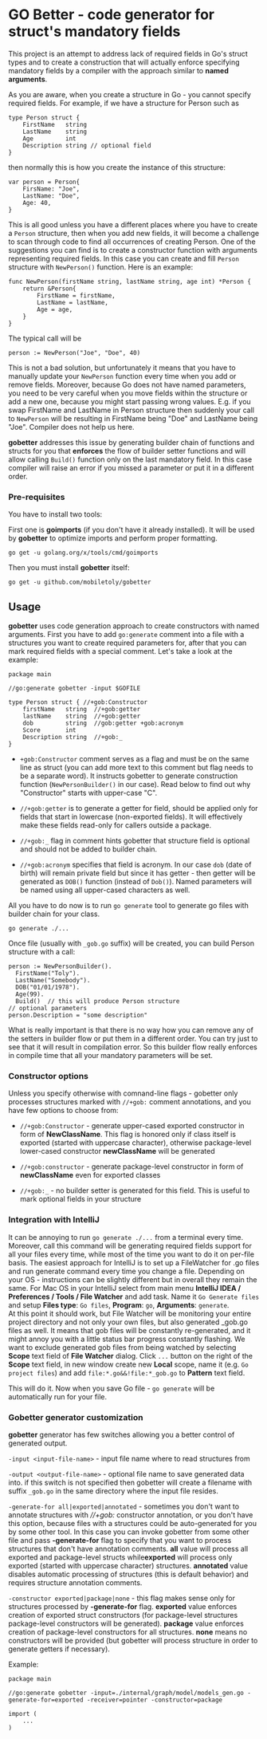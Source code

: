 # GO Better - code generator for struct's mandatory fields

This project is an attempt to address lack of required fields in Go's struct types and to create
a construction that will actually enforce specifying mandatory fields by a compiler with the approach
similar to **named arguments**.

As you are aware, when you create a structure in Go - you cannot specify required fields. For example,
if we have a structure for Person such as

```
type Person struct {
	FirstName   string
	LastName    string
	Age         int
	Description string // optional field
}
```

then normally this is how you create the instance of this structure:

```
var person = Person{
    FirsName: "Joe",
    LastName: "Doe",
    Age: 40,
}
```

This is all good unless you have a different places where you have to create a `Person` structure,
then when you add new fields, it will become a challenge to scan through code to find all occurrences
of creating Person. One of the suggestions you can find is to create a constructor function with
arguments representing required fields. In this case you can create and fill `Person` structure
with `NewPerson()` function. Here is an example:

```
func NewPerson(firstName string, lastName string, age int) *Person {
    return &Person{
        FirstName = firstName,
        LastName = lastName,
        Age = age,
    }
}
```

The typical call will be

```
person := NewPerson("Joe", "Doe", 40)
```

This is not a bad solution, but unfortunately it means that you have to manually update your `NewPerson`
function every time when you add or remove fields. Moreover, because Go does not have named parameters,
you need to be very careful when you move fields within the structure or add a new one, because you might
start passing wrong values.
E.g. if you swap FirstName and LastName in Person structure then suddenly your call to `NewPerson`
will be resulting in FirstName being "Doe" and LastName being "Joe". Compiler does not help us here.

**gobetter** addresses this issue by generating builder chain of functions and structs for you that
**enforces** the flow of builder setter functions and will allow calling `Build()` function only on the
last mandatory field. In this case compiler will raise an error if you missed a parameter or put it
in a different order.

### Pre-requisites

You have to install two tools:

First one is **goimports** (if you don't have it already installed). It will be used by **gobetter** to
optimize imports and perform proper formatting.

```shell
go get -u golang.org/x/tools/cmd/goimports
```

Then you must install **gobetter** itself:

```shell
go get -u github.com/mobiletoly/gobetter
```

## Usage

**gobetter** uses code generation approach to create constructors with named arguments. First you have
to add `go:generate` comment into a file with a structures you want to create required parameters for,
after that you can mark required fields with a  special comment. Let's take a look at the example:

```
package main

//go:generate gobetter -input $GOFILE

type Person struct { //+gob:Constructor
	firstName   string  //+gob:getter
	lastName    string  //+gob:getter
	dob         string  //gob:getter +gob:acronym
	Score       int     
	Description string  //+gob:_
}
```

- `+gob:Constructor` comment serves as a flag and must be on the same line as struct (you can add more
text to this comment but flag needs to be a separate word). It instructs gobetter to generate construction
function (`NewPersonBuilder()` in our case). Read below to find out why "Constructor" starts with
upper-case "C".


- `//+gob:getter` is to generate a getter for field, should be applied only for fields that start in
lowercase (non-exported fields). It will effectively make these fields read-only for callers outside a
package.


- `//+gob:_` flag in comment hints gobetter that structure field is optional and should not be added
to builder chain.


- `//+gob:acronym` specifies that field is acronym. In our case `dob` (date of birth) will remain private
field but since it has getter - then getter will be generated as `DOB()` function (instead of `Dob()`).
Named parameters will be named using all upper-cased characters as well.

All you have to do now is to run `go generate` tool to generate go files with builder chain for your class.

```shell
go generate ./...
```

Once file (usually with `_gob.go` suffix) will be created, you can build Person structure with a call:

```
person := NewPersonBuilder().
  FirstName("Toly").
  LastName("Somebody").
  DOB("01/01/1978").
  Age(99).
  Build()  // this will produce Person structure
// optional parameters
person.Description = "some description"
```

What is really important is that there is no way how you can remove any of the setters in builder flow
or put them in a different order. You can try just to see that it will result in compilation error. So
this builder flow really enforces in compile time that all your mandatory parameters will be set.

### Constructor options

Unless you specify otherwise with comnand-line flags - gobetter only processes structures marked
with `//+gob:` comment annotations, and you have few options to choose from:

- `//+gob:Constructor` - generate upper-cased exported constructor in form of **NewClassName**.
This flag is honored only if class itself is exported (started with uppercase character),
otherwise package-level lower-cased constructor **newClassName** will be generated


- `//+gob:constructor` - generate package-level constructor in form of **newClassName** even for
exported classes


- `//+gob:_` - no builder setter is generated for this field. This is useful to mark optional fields
in your structure


### Integration with IntelliJ

It can be annoying to run `go generate ./...` from a terminal every time. Moreover, call this command will be generating
required fields support for all your files every time, while most of the time you want to do it on per-file basis. The
easiest approach for IntelliJ is to set up a FileWatcher for .go files and run generate command every time you change a
file. Depending on your OS - instructions can be slightly different but in overall they remain the same. For Mac OS in
your IntelliJ select from main menu **IntelliJ IDEA / Preferences / Tools / File Watcher** and add
<custom> task. Name it `Go Generate files` and setup **Files type**: `Go files`, **Program**: `go`,
**Arguments**: `generate`.<br>
At this point it should work, but File Watcher will be monitoring your entire project directory and not only your own
files, but also generated _gob.go files as well. It means that gob files will be constantly re-generated, and it might
annoy you with a little status bar progress constantly flashing. We want to exclude generated gob files from being
watched by selecting **Scope** text field of **File Watcher** dialog. Click `...` button on the right of the **Scope**
text field, in new window create new **Local** scope, name it (e.g. `Go project files`) and add
`file:*.go&&!file:*_gob.go` to **Pattern** text field.

This will do it. Now when you save Go file - `go generate` will be automatically run for your file.

### Gobetter generator customization

**gobetter** generator has few switches allowing you a better control of generated output.

`-input <input-file-name>` - input file name where to read structures from

`-output <output-file-name>` - optional file name to save generated data into. if this switch is not
specified then gobetter will create a filename with suffix `_gob.go` in the same directory where the input file resides.

`-generate-for all|exported|annotated` - sometimes you don't want to annotate structures with *//+gob:*
constructor annotation, or you don't have this option, because files with a structures could be
auto-generated for you by some other tool. In this case you can invoke gobetter from some other file
and pass **-generate-for** flag to specify that you want to process structures that don't have annotation
comments. **all** value will process all exported and package-level structs while**exported** will
process only exported (started with uppercase character) structures. **annotated** value disables
automatic processing of structures (this is default behavior) and requires structure annotation comments.

`-constructor exported|package|none` - this flag makes sense only for structures processed by
**-generate-for** flag. **exported** value enforces creation of exported struct constructors (for
package-level structures package-level constructors will be generated). **package** value enforces
creation of package-level constructors for all structures. **none** means no constructors will be
provided (but gobetter will process structure in order to generate getters if necessary).

Example:

```
package main

//go:generate gobetter -input=./internal/graph/model/models_gen.go -generate-for=exported -receiver=pointer -constructor=package

import (
    ...
)
```
